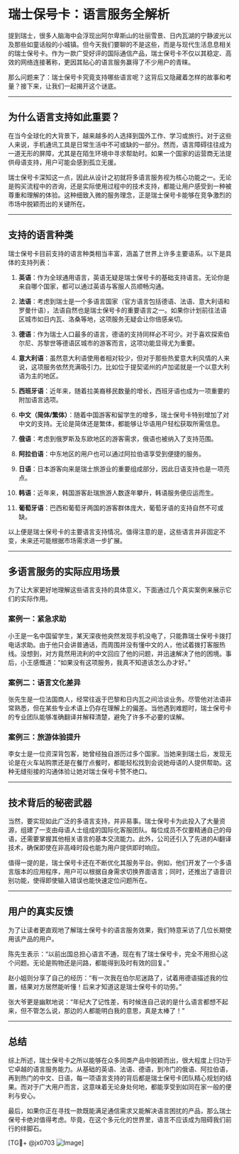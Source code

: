 # 瑞士保号卡：语言服务全解析

提到瑞士，很多人脑海中会浮现出阿尔卑斯山的壮丽雪景、日内瓦湖的宁静波光以及那些如童话般的小城镇。但今天我们要聊的不是这些，而是与现代生活息息相关的瑞士保号卡。作为一款广受好评的国际通信产品，瑞士保号卡不仅以其稳定、高效的网络连接著称，更因其贴心的语言服务赢得了不少用户的青睐。

那么问题来了：瑞士保号卡究竟支持哪些语言呢？这背后又隐藏着怎样的故事和考量？接下来，让我们一起揭开这个谜底。

---

## 为什么语言支持如此重要？

在当今全球化的大背景下，越来越多的人选择到国外工作、学习或旅行。对于这些人来说，手机通讯工具是日常生活中不可或缺的一部分。然而，语言障碍往往成为一道无形的屏障，尤其是在陌生环境中寻求帮助时。如果一个国家的运营商无法提供母语支持，用户可能会感到孤立无援。

瑞士保号卡深知这一点，因此从设计之初就将多语言服务视为核心功能之一。无论是购买流程中的咨询，还是实际使用过程中的技术支持，都能让用户感受到一种被尊重和理解的体验。这种细致入微的服务理念，正是瑞士保号卡能够在竞争激烈的市场中脱颖而出的关键所在。

---

## 支持的语言种类

瑞士保号卡目前支持的语言种类相当丰富，涵盖了世界上许多主要语系。以下是具体的支持列表：

1. **英语**：作为全球通用语言，英语无疑是瑞士保号卡的基础支持语言。无论你是来自哪个国家，都可以通过英语与客服人员顺畅沟通。
   
2. **法语**：考虑到瑞士是一个多语言国家（官方语言包括德语、法语、意大利语和罗曼什语），法语自然也是瑞士保号卡的重要语言之一。如果你计划前往法语区城市如日内瓦、洛桑等地，这项服务无疑会让你倍感亲切。

3. **德语**：作为瑞士人口最多的语言，德语的支持同样必不可少。对于喜欢探索伯尔尼、苏黎世等德语区城市的游客而言，这项功能显得尤为重要。

4. **意大利语**：虽然意大利语使用者相对较少，但对于那些热爱意大利风情的人来说，这项服务依然充满吸引力。比如位于提契诺州的卢加诺就是一个以意大利语为主的地区。

5. **西班牙语**：近年来，随着拉美裔移民数量的增长，西班牙语也成为一项重要的附加语言选项。

6. **中文（简体/繁体）**：随着中国游客和留学生的增多，瑞士保号卡特别增加了对中文的支持。无论是简体还是繁体，都能够让华语用户轻松获取所需信息。

7. **俄语**：考虑到俄罗斯及东欧地区的游客需求，俄语也被纳入了支持范围。

8. **阿拉伯语**：中东地区的用户也可以通过阿拉伯语享受到便捷的服务。

9. **日语**：日本游客向来是瑞士旅游业的重要组成部分，因此日语支持也是一项亮点。

10. **韩语**：近年来，韩国游客赴瑞旅游人数逐年攀升，韩语服务便应运而生。

11. **葡萄牙语**：巴西和葡萄牙两国的游客群体庞大，葡萄牙语的支持自然不可或缺。

以上便是瑞士保号卡的主要语言支持情况。值得注意的是，这些语言并非固定不变，未来还可能根据市场需求进一步扩展。

---

## 多语言服务的实际应用场景

为了让大家更好地理解这些语言支持的具体意义，下面通过几个真实案例来展示它们的实际作用。

### 案例一：紧急求助
小王是一名中国留学生，某天深夜他突然发现手机没电了，只能靠瑞士保号卡拨打电话求助。由于他只会讲普通话，而周围并没有懂中文的人，他试着拨打客服热线。没想到，对方竟然用流利的中文回应了他的问题，并迅速解决了他的困境。事后，小王感慨道：“如果没有这项服务，我真不知道该怎么办才好。”

### 案例二：语言文化差异
张先生是一位法国商人，经常往返于巴黎和日内瓦之间洽谈业务。尽管他对法语非常熟悉，但在某些专业术语上仍存在理解上的偏差。当他遇到难题时，瑞士保号卡的专业团队能够准确翻译并解释清楚，避免了许多不必要的误解。

### 案例三：旅游体验提升
李女士是一位资深背包客，她曾经独自游历过多个国家。当她来到瑞士后，发现无论是在火车站购票还是在餐厅点餐时，都能轻松找到会说她母语的人提供帮助。这种无缝衔接的沟通体验让她对瑞士保号卡赞不绝口。

---

## 技术背后的秘密武器

当然，要实现如此广泛的多语言支持，并非易事。瑞士保号卡为此投入了大量资源，组建了一支由母语人士组成的国际化客服团队。每位成员不仅要精通自己的母语，还需要掌握其他相关语言的基本交流能力。此外，公司还引入了先进的AI翻译技术，确保即使在非高峰时段也能为用户提供即时响应。

值得一提的是，瑞士保号卡还在不断优化其服务平台。例如，他们开发了一个多语言版本的应用程序，用户可以根据自身需求切换界面语言；同时，还推出了语音识别功能，使得即使输入错误也能快速定位问题所在。

---

## 用户的真实反馈

为了让读者更直观地了解瑞士保号卡的语言服务效果，我们特意采访了几位长期使用该产品的用户。

陈先生表示：“以前出国总担心语言不通，现在有了瑞士保号卡，完全不用担心这个问题。无论是购物还是问路，都能得到及时有效的回复。”

赵小姐则分享了自己的经历：“有一次我在伯尔尼迷路了，试着用德语描述我的位置，结果对方居然能听懂！后来才知道这是瑞士保号卡的功劳。”

张大爷更是幽默地说：“年纪大了记性差，有时候连自己说的是什么语言都想不起来，但不管怎么说，那边的人都能明白我的意思，真是太棒了！”

---

## 总结

综上所述，瑞士保号卡之所以能够在众多同类产品中脱颖而出，很大程度上归功于它卓越的语言服务能力。从基础的英语、法语、德语，到冷门的俄语、阿拉伯语，再到热门的中文、日语，每一项语言支持的背后都是瑞士保号卡团队精心规划的结果。而对于广大用户而言，这意味着无论身处何地，都能享受到如同在家一般的便利与安心。

最后，如果你正在寻找一款既能满足通信需求又能解决语言困扰的产品，那么瑞士保号卡绝对值得考虑。毕竟，在这个多元化的世界里，语言不应该成为阻碍我们前行的绊脚石。

[TG💪+ @jx0703 ![Image](https://github.com/user-attachments/assets/dbca1d08-cadb-493c-b0ec-ad6f7a83f270)]
